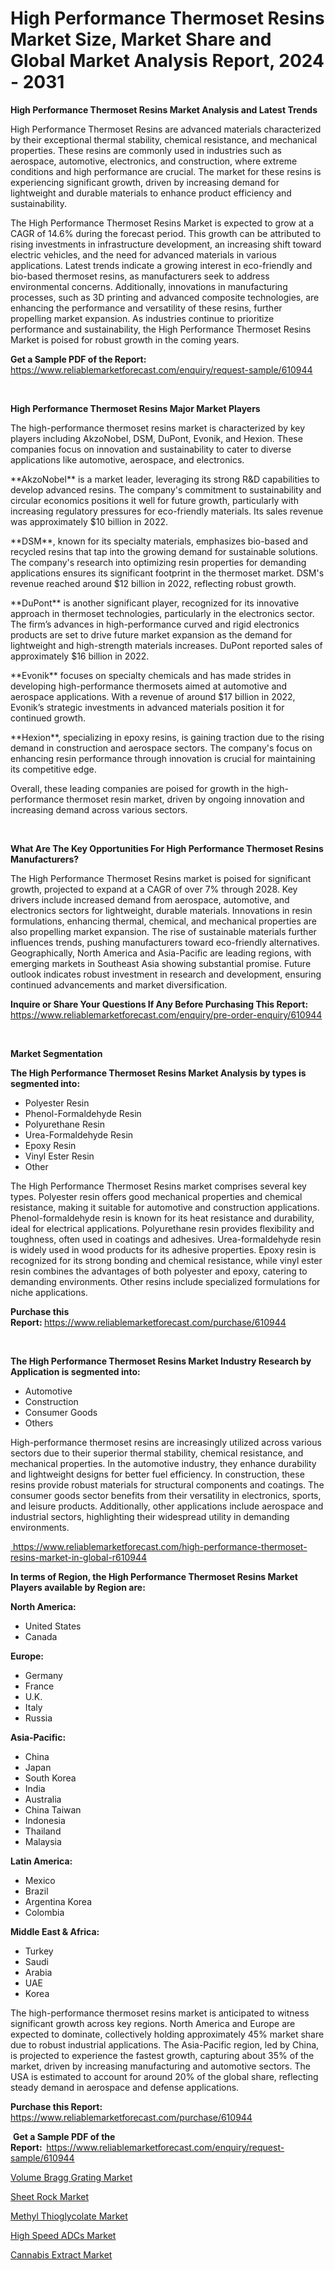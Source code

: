 <p><h1>High Performance Thermoset Resins Market Size, Market Share and Global Market Analysis Report, 2024 - 2031</h1></p><p><strong>High Performance Thermoset Resins Market Analysis and Latest Trends</strong></p>
<p><p>High Performance Thermoset Resins are advanced materials characterized by their exceptional thermal stability, chemical resistance, and mechanical properties. These resins are commonly used in industries such as aerospace, automotive, electronics, and construction, where extreme conditions and high performance are crucial. The market for these resins is experiencing significant growth, driven by increasing demand for lightweight and durable materials to enhance product efficiency and sustainability.</p><p>The High Performance Thermoset Resins Market is expected to grow at a CAGR of 14.6% during the forecast period. This growth can be attributed to rising investments in infrastructure development, an increasing shift toward electric vehicles, and the need for advanced materials in various applications. Latest trends indicate a growing interest in eco-friendly and bio-based thermoset resins, as manufacturers seek to address environmental concerns. Additionally, innovations in manufacturing processes, such as 3D printing and advanced composite technologies, are enhancing the performance and versatility of these resins, further propelling market expansion. As industries continue to prioritize performance and sustainability, the High Performance Thermoset Resins Market is poised for robust growth in the coming years.</p></p>
<p><strong>Get a Sample PDF of the Report:&nbsp;</strong> <a href="https://www.reliablemarketforecast.com/enquiry/request-sample/610944?utm_campaign=1110&utm_medium=2&utm_source=Github&utm_content=ia&utm_term=29092024&utm_id=high-performance-thermoset-resins">https://www.reliablemarketforecast.com/enquiry/request-sample/610944</a></p>
<p>&nbsp;</p>
<p><strong>High Performance Thermoset Resins Major Market Players</strong></p>
<p><p>The high-performance thermoset resins market is characterized by key players including AkzoNobel, DSM, DuPont, Evonik, and Hexion. These companies focus on innovation and sustainability to cater to diverse applications like automotive, aerospace, and electronics.</p><p>**AkzoNobel** is a market leader, leveraging its strong R&D capabilities to develop advanced resins. The company's commitment to sustainability and circular economics positions it well for future growth, particularly with increasing regulatory pressures for eco-friendly materials. Its sales revenue was approximately $10 billion in 2022.</p><p>**DSM**, known for its specialty materials, emphasizes bio-based and recycled resins that tap into the growing demand for sustainable solutions. The company's research into optimizing resin properties for demanding applications ensures its significant footprint in the thermoset market. DSM's revenue reached around $12 billion in 2022, reflecting robust growth.</p><p>**DuPont** is another significant player, recognized for its innovative approach in thermoset technologies, particularly in the electronics sector. The firm’s advances in high-performance curved and rigid electronics products are set to drive future market expansion as the demand for lightweight and high-strength materials increases. DuPont reported sales of approximately $16 billion in 2022.</p><p>**Evonik** focuses on specialty chemicals and has made strides in developing high-performance thermosets aimed at automotive and aerospace applications. With a revenue of around $17 billion in 2022, Evonik’s strategic investments in advanced materials position it for continued growth.</p><p>**Hexion**, specializing in epoxy resins, is gaining traction due to the rising demand in construction and aerospace sectors. The company's focus on enhancing resin performance through innovation is crucial for maintaining its competitive edge.</p><p>Overall, these leading companies are poised for growth in the high-performance thermoset resin market, driven by ongoing innovation and increasing demand across various sectors.</p></p>
<p>&nbsp;</p>
<p><strong>What Are The Key Opportunities For High Performance Thermoset Resins Manufacturers?</strong></p>
<p><p>The High Performance Thermoset Resins market is poised for significant growth, projected to expand at a CAGR of over 7% through 2028. Key drivers include increased demand from aerospace, automotive, and electronics sectors for lightweight, durable materials. Innovations in resin formulations, enhancing thermal, chemical, and mechanical properties are also propelling market expansion. The rise of sustainable materials further influences trends, pushing manufacturers toward eco-friendly alternatives. Geographically, North America and Asia-Pacific are leading regions, with emerging markets in Southeast Asia showing substantial promise. Future outlook indicates robust investment in research and development, ensuring continued advancements and market diversification.</p></p>
<p><strong>Inquire or Share Your Questions If Any Before Purchasing This Report:</strong> <a href="https://www.reliablemarketforecast.com/enquiry/pre-order-enquiry/610944?utm_campaign=1110&utm_medium=2&utm_source=Github&utm_content=ia&utm_term=29092024&utm_id=high-performance-thermoset-resins">https://www.reliablemarketforecast.com/enquiry/pre-order-enquiry/610944</a></p>
<p>&nbsp;</p>
<p><strong>Market Segmentation</strong></p>
<p><strong>The High Performance Thermoset Resins Market Analysis by types is segmented into:</strong></p>
<p><ul><li>Polyester Resin</li><li>Phenol-Formaldehyde Resin</li><li>Polyurethane Resin</li><li>Urea-Formaldehyde Resin</li><li>Epoxy Resin</li><li>Vinyl Ester Resin</li><li>Other</li></ul></p>
<p><p>The High Performance Thermoset Resins market comprises several key types. Polyester resin offers good mechanical properties and chemical resistance, making it suitable for automotive and construction applications. Phenol-formaldehyde resin is known for its heat resistance and durability, ideal for electrical applications. Polyurethane resin provides flexibility and toughness, often used in coatings and adhesives. Urea-formaldehyde resin is widely used in wood products for its adhesive properties. Epoxy resin is recognized for its strong bonding and chemical resistance, while vinyl ester resin combines the advantages of both polyester and epoxy, catering to demanding environments. Other resins include specialized formulations for niche applications.</p></p>
<p><strong>Purchase this Report:&nbsp;</strong><a href="https://www.reliablemarketforecast.com/purchase/610944?utm_campaign=1110&utm_medium=2&utm_source=Github&utm_content=ia&utm_term=29092024&utm_id=high-performance-thermoset-resins">https://www.reliablemarketforecast.com/purchase/610944</a></p>
<p>&nbsp;</p>
<p><strong>The High Performance Thermoset Resins Market Industry Research by Application is segmented into:</strong></p>
<p><ul><li>Automotive</li><li>Construction</li><li>Consumer Goods</li><li>Others</li></ul></p>
<p><p>High-performance thermoset resins are increasingly utilized across various sectors due to their superior thermal stability, chemical resistance, and mechanical properties. In the automotive industry, they enhance durability and lightweight designs for better fuel efficiency. In construction, these resins provide robust materials for structural components and coatings. The consumer goods sector benefits from their versatility in electronics, sports, and leisure products. Additionally, other applications include aerospace and industrial sectors, highlighting their widespread utility in demanding environments.</p></p>
<p><a href="https://www.reliablemarketforecast.com/high-performance-thermoset-resins-market-in-global-r610944?utm_campaign=1110&utm_medium=2&utm_source=Github&utm_content=ia&utm_term=29092024&utm_id=high-performance-thermoset-resins">&nbsp;https://www.reliablemarketforecast.com/high-performance-thermoset-resins-market-in-global-r610944</a></p>
<p><strong>In terms of Region, the High Performance Thermoset Resins Market Players available by Region are:</strong></p>
<p>
    <p> <strong> North America: </strong>
        <ul>
            <li>United States</li>
            <li>Canada</li>
        </ul>
        </p> 
    <p> <strong> Europe: </strong>
        <ul>
            <li>Germany</li>
            <li>France</li>
            <li>U.K.</li>
            <li>Italy</li>
            <li>Russia</li>
        </ul>
        </p> 
    <p> <strong> Asia-Pacific: </strong>
        <ul>
            <li>China</li>
            <li>Japan</li>
            <li>South Korea</li>
            <li>India</li>
            <li>Australia</li>
            <li>China Taiwan</li>
            <li>Indonesia</li>
            <li>Thailand</li>
            <li>Malaysia</li>
        </ul>
        </p> 
    <p> <strong> Latin America: </strong>
        <ul>
            <li>Mexico</li>
            <li>Brazil</li>
            <li>Argentina Korea</li>
            <li>Colombia</li>
        </ul>
        </p> 
    <p> <strong> Middle East & Africa: </strong>
        <ul>
            <li>Turkey</li>
            <li>Saudi</li>
            <li>Arabia</li>
            <li>UAE</li>
            <li>Korea</li>
        </ul>
    </p>
    </p>
<p><p>The high-performance thermoset resins market is anticipated to witness significant growth across key regions. North America and Europe are expected to dominate, collectively holding approximately 45% market share due to robust industrial applications. The Asia-Pacific region, led by China, is projected to experience the fastest growth, capturing about 35% of the market, driven by increasing manufacturing and automotive sectors. The USA is estimated to account for around 20% of the global share, reflecting steady demand in aerospace and defense applications.</p></p>
<p><strong>Purchase this Report: </strong><a href="https://www.reliablemarketforecast.com/purchase/610944?utm_campaign=1110&utm_medium=2&utm_source=Github&utm_content=ia&utm_term=29092024&utm_id=high-performance-thermoset-resins">https://www.reliablemarketforecast.com/purchase/610944</a></p>
<p>&nbsp;<strong>Get a Sample PDF of the Report:&nbsp;&nbsp;</strong><a href="https://www.reliablemarketforecast.com/enquiry/request-sample/610944?utm_campaign=1110&utm_medium=2&utm_source=Github&utm_content=ia&utm_term=29092024&utm_id=high-performance-thermoset-resins">https://www.reliablemarketforecast.com/enquiry/request-sample/610944</a></p>
<p><strong></strong></p>
<p><p><a href="https://issuu.com/reportprime-2/docs/volume-bragg-grating-market-size-20_276ab331d1689c?utm_campaign=1110&utm_medium=2&utm_source=Github&utm_content=ia&utm_term=29092024&utm_id=high-performance-thermoset-resins">Volume Bragg Grating Market</a></p><p><a href="https://www.linkedin.com/pulse/sheet-rock-market-size-growth-industry-analysis-segmentation-wxamc?utm_campaign=1110&utm_medium=2&utm_source=Github&utm_content=ia&utm_term=29092024&utm_id=high-performance-thermoset-resins">Sheet Rock Market</a></p><p><a href="https://www.linkedin.com/pulse/methyl-thioglycolate-market-trends-strategic-insights-2024-2031-n5bac?utm_campaign=1110&utm_medium=2&utm_source=Github&utm_content=ia&utm_term=29092024&utm_id=high-performance-thermoset-resins">Methyl Thioglycolate Market</a></p><p><a href="https://issuu.com/reportprime-2/docs/high-speed-adcs-market-size-2030.pp_a9811c600a548d?utm_campaign=1110&utm_medium=2&utm_source=Github&utm_content=ia&utm_term=29092024&utm_id=high-performance-thermoset-resins">High Speed ADCs Market</a></p><p><a href="https://github.com/benjigwozdzus/Market-Research-Report-List-1/blob/main/cannabis-extract-market.md?utm_campaign=1110&utm_medium=2&utm_source=Github&utm_content=ia&utm_term=29092024&utm_id=high-performance-thermoset-resins">Cannabis Extract Market</a></p></p>